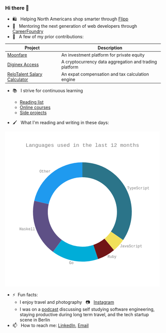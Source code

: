 ### Hi there 👋

- :shopping: &nbsp; Helping North Americans shop smarter through [Flipp](https://flipp.com/home)
- :seedling: &nbsp; Mentoring the next generation of web developers through [CareerFoundry](https://careerfoundry.com/?utm_campaign=1598884275&utm_term=careerfoundry&utm_source=google&utm_medium=cpc&utm_content=303419907754&hsa_mt=e&hsa_ad=303419907754&hsa_ver=3&hsa_tgt=aud-543084261533:kwd-328979525904&hsa_net=adwords&hsa_grp=60753475632&hsa_src=g&hsa_cam=1598884275&hsa_acc=1437185464&hsa_kw=careerfoundry&gclid=Cj0KCQiA3-yQBhD3ARIsAHuHT64bxHq_KCxTS3qVXH-dA91D6tOmZ80zmgYGNhkqUKUdzpS7nCn8tasaAutMEALw_wcB)
- 🔭 &nbsp; A few of my prior contributions:

| Project                                                                      | Description                                            |
| ---------------------------------------------------------------------------- | ------------------------------------------------------ |
| [Moonfare](https://www.moonfare.com/)                                        | An investment platform for private equity              |
| [Diginex Access](https://learn.eqonex.com/news/understanding-diginex-access) | A cryptocurrency data aggregation and trading platform |
| [ReloTalent Salary Calculator](https://www.relotalent.com/salary-calculator) | An expat compensation and tax calculation engine       |

- :books: &nbsp; I strive for continuous learning

  - [Reading list](https://github.com/users/mtanzim/projects/9)
  - [Online courses](https://github.com/users/mtanzim/projects/4)
  - [Side projects](https://github.com/users/mtanzim/projects/5)

- :paintbrush: &nbsp; What I'm reading and writing in these days:

<!-- START_WAKA -->

![Language Statistics](waka1658049478448.png "Languages")

<!-- END_WAKA -->

- ⚡&nbsp; Fun facts:
  - I enjoy travel and photography &nbsp; :camera: &nbsp; [Instagram](https://www.instagram.com/tanzim_m/?hl=en)
  - I was on a [podcast](https://open.spotify.com/episode/5u3gXFNGomUkKimQHE9sgG?si=Op9ZjqG-RcuyWr9Uek2TvA) discussing self studying software engineering, staying productive during long term travel, and the tech startup scene in Berlin
- 📫 &nbsp; How to reach me: [LinkedIn](https://www.linkedin.com/in/tanzim-mokammel), [Email](mailto:mtanzim@gmail.com)

